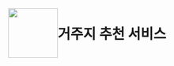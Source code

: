 <div style="display: flex; align-items: center;">
    <img src="https://github.com/user-attachments/assets/f521acdb-4507-4aee-8abd-ac88f80318bb" width="100" height="100">
    <h1 style="margin: 0;">거주지 추천 서비스</h1>
</div>
